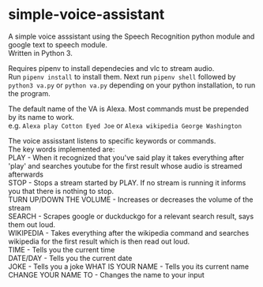 # simple-voice-assistant
A simple voice asssistant using the Speech Recognition python module and google text to speech module.  
Written in Python 3.  

Requires pipenv to install dependecies and vlc to stream audio.  
Run `pipenv install` to install them. Next run `pipenv shell` followed by `python3 va.py` or `python va.py` depending on your python installation, to run the program.

The default name of the VA is Alexa. Most commands must be prepended by its name to work.  
e.g. `Alexa play Cotton Eyed Joe` or `Alexa wikipedia George Washington`  

The voice assisstant listens to specific keywords or commands.  
The key words implemented are:  
PLAY - When it recognized that you've said play it takes everything after 'play' and searches youtube for the first result whose audio is streamed afterwards  
STOP - Stops a stream started by PLAY. If no stream is running it informs you that there is nothing to stop.  
TURN UP/DOWN THE VOLUME - Increases or decreases the volume of the stream  
SEARCH - Scrapes google or duckduckgo for a relevant search result, says them out loud.  
WIKIPEDIA - Takes everything after the wikipedia command and searches wikipedia for the first result which is then read out loud.    
TIME - Tells you the current time   
DATE/DAY - Tells you the current date  
JOKE - Tells you a joke
WHAT IS YOUR NAME - Tells you its current name
CHANGE YOUR NAME TO - Changes the name to your input
